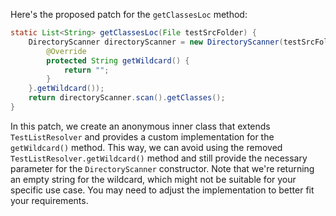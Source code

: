 Here's the proposed patch for the `getClassesLoc` method:

```java
static List<String> getClassesLoc(File testSrcFolder) {
    DirectoryScanner directoryScanner = new DirectoryScanner(testSrcFolder, new TestListResolver() {
        @Override
        protected String getWildcard() {
            return "";
        }
    }.getWildcard());
    return directoryScanner.scan().getClasses();
}
```

In this patch, we create an anonymous inner class that extends `TestListResolver` and provides a custom implementation for the `getWildcard()` method. This way, we can avoid using the removed `TestListResolver.getWildcard()` method and still provide the necessary parameter for the `DirectoryScanner` constructor. Note that we're returning an empty string for the wildcard, which might not be suitable for your specific use case. You may need to adjust the implementation to better fit your requirements.